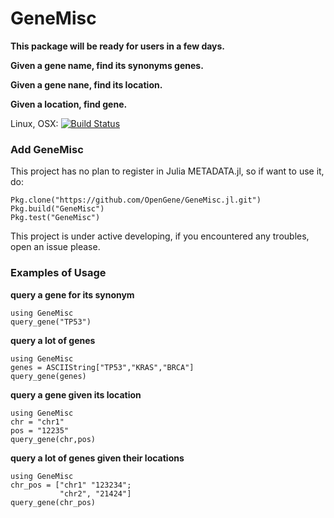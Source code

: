 # GeneMisc

**This package will be ready for users in a few days.**

**Given a gene name, find its synonyms genes.**

**Given a gene nane, find its location.**

**Given a location,  find gene.**

Linux, OSX: [![Build Status](https://travis-ci.org/OpenGene/GeneMisc.jl.svg?branch=master)](https://travis-ci.org/OpenGene/GeneMisc.jl)

### Add GeneMisc
This project has no plan to register in Julia METADATA.jl, so if want to use it, do:

	Pkg.clone("https://github.com/OpenGene/GeneMisc.jl.git")
	Pkg.build("GeneMisc")
	Pkg.test("GeneMisc")
	
This project is under active developing, if you encountered any troubles, open an issue please.


### Examples of Usage

**query a gene for its synonym**

	using GeneMisc
	query_gene("TP53")
	
**query a lot of genes**

	using GeneMisc
	genes = ASCIIString["TP53","KRAS","BRCA"]
	query_gene(genes)

**query a gene given its location**

	using GeneMisc
	chr = "chr1"
	pos = "12235"
	query_gene(chr,pos)
	
**query a lot of genes given their locations**

	using GeneMisc
	chr_pos = ["chr1" "123234";
               "chr2", "21424"]
	query_gene(chr_pos)
